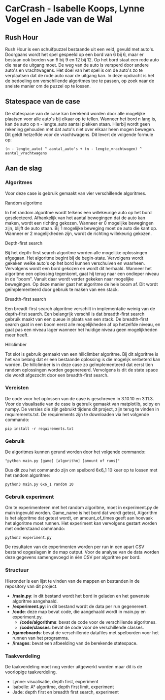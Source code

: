 # CarCrash - Isabelle Koops, Lynne Vogel en Jade van de Wal

## Rush Hour

Rush Hour is een schuifpuzzel bestaande uit een veld, gevuld met auto's. Doorgaans wordt het spel gespeeld op een bord van 6 bij 6, maar er bestaan ook borden van 9 bij 9 en 12 bij 12. Op het bord staat een rode auto die naar de uitgang moet. De weg van de auto is versperd door andere auto's en vrachtwagens. Het doel van het spel is om de auto's zo te verplaatsen dat de rode auto naar de uitgang kan. In deze opdracht is het de bedoeling om verschillende algoritmes toe te passen, op zoek naar de snelste manier om de puzzel op te lossen.

## Statespace van de case
De statespace van de case kan berekend worden door alle mogelijke plaatsen voor alle auto's bij elkaar op te tellen. Wanneer het bord n lang is, kan de auto op n - lengte_auto aantal plekken staan. Hierbij wordt geen rekening gehouden met dat auto's niet over elkaar heen mogen bewegen. Dit geldt hetzelfde voor de vrachtwagens. Dit levert de volgende formule op:

```
(n - lengte_auto) ^ aantal_auto's + (n - lengte_vrachtwagen) ^ aantal_vrachtwagens
```

## Aan de slag

### Algoritmes

Voor deze case is gebruik gemaakt van vier verschillende algoritmes. 

Random algoritme

In het random algoritme wordt telkens een willekeurige auto op het bord geselecteerd. Afhankelijk van het aantal bewegingen dat de auto kan maken, wordt een richting gekozen. Wanneer er 0 mogelijke bewegingen zijn, blijft de auto staan. Bij 1 mogelijke beweging moet de auto die kant op. Wanneer er 2 mogelijkheden zijn, wordt de richting willekeurig gekozen. 

Depth-first search

Bij het depth-first search algoritme worden alle mogelijke oplossingen afgegaan. Het algoritme begint bij de begin-state. Vervolgens wordt gekeken welke auto's op het bord kunnen verschuiven en waarheen. Vervolgens wordt een bord gekozen en wordt dit herhaald. Wanneer het algoritme een oplossing tegenkomt, gaat hij terug naar een ondieper niveau in de "boom". Vanuit daar wordt verder gekeken naar mogelijke bewegingen. Op deze manier gaat het algoritme de hele boom af. Dit wordt geïmplementeerd door gebruik te maken van een stack.

Breadth-first search

Een breadt-first search algoritme verschilt in implementatie weinig van de depth-first search. Een belangrijk verschil is dat breadth-first search gebruik maakt van een queue in plaats van een stack. De breadth-first search gaat in een boom eerst alle mogelijkheden af op hetzelfde niveau, en gaat pas een niveau lager wanneer het huidige niveau geen mogelijkheden meer heeft. 

Hillclimber

Tot slot is gebruik gemaakt van een hillclimber algoritme. Bij dit algoritme is het van belang dat er een bestaande oplossing is die mogelijk verbeterd kan worden. De hillclimber is in deze case zo geïmplementeerd dat eerst tien random oplossingen worden gegenereerd. Vervolgens is dit de state space die wordt afgezocht door een breadth-first search.


### Vereisten

De code voor het oplossen van de case is geschreven in 3.10.10 en 3.11.3. Voor de visualisatie van de case is gebruik gemaakt van matplotlib, scipy en numpy. De versies die zijn gebruikt tijdens dit project, zijn terug te vinden in requirements.txt. De requirements zijn te downloaden via het volgende commando:

```
pip install -r requirements.txt
``` 

### Gebruik

De algoritmes kunnen gerund worden door het volgende commando: 

```
"python main.py [game] [algorithm] [amount of runs]"

```
Dus dit zou het commando zijn om spelbord 6x6_1 10 keer op te lossen met het random algoritme: 
```
python3 main.py 6x6_1 random 10
```


### Gebruik experiment

Om te experimenteren met het random algoritme, moet in experiment.py de main ingevuld worden. Game_name is het bord dat wordt getest, Algorithm is het algoritme dat getest wordt, en amount_of_times geeft aan hoevaak het algoritme moet runnen. Het experiment kan vervolgens gestart worden met onderstaand commando: 

```
python3 experiment.py
```
De resultaten van de experimenten worden per run in een apart CSV bestand opgeslagen in de map output. Voor de analyse van de data worden deze gegevens samengevoegd in één CSV per algoritme per bord.

### Structuur

Hieronder is een lijst te vinden van de mappen en bestanden in de repository van dit project.
- **/main.py**: in dit bestand wordt het bord in geladen en het gewenste algoritme aangehaald.
- **/experiment.py**: in dit bestand wordt de data per run gegenereert.
- **/code**: deze map bevat code, die aangehaald wordt in main.py en experiment.py.
    - **/code/algorithms**: bevat de code voor de verschillende algoritmes.
    - **/code/classes**: bevat de code voor de verschillende classes.
- **/gameboards**: bevat de verschillende datafiles met spelborden voor het runnen van het programma.
- **/images**: bevat een afbeelding van de berekende statespace.

### Taakverdeling

De taakverdeling moet nog verder uitgewerkt worden maar dit is de voorlopige taakverdeling. 

- Lynne: visualisatie, depth first, experiment
- Isabelle: A* algoritme, depth first limit, experiment
- Jade: depth first en breadth first search, experiment